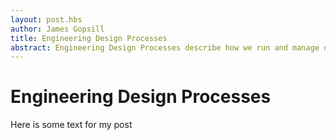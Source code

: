 ```yaml
---
layout: post.hbs
author: James Gopsill
title: Engineering Design Processes
abstract: Engineering Design Processes describe how we run and manage design projects.
---
```


# Engineering Design Processes

Here is some text for my post
